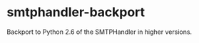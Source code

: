 smtphandler-backport
====================

Backport to Python 2.6 of the SMTPHandler in higher versions.
